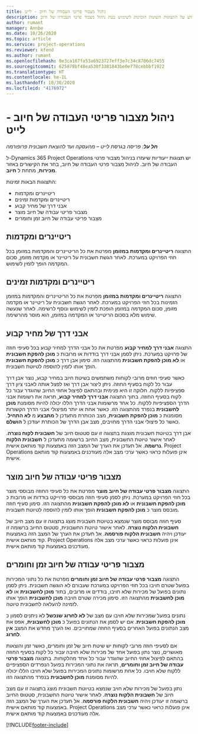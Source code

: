 ```yaml
---
title: ניהול מצבור פריטי העבודה של חיוב - לייט
description: נושא זה מספק מידע על התצוגות השונות הזמינות לשימוש בעת ניהול מצבור פרטי העבודה של חיוב.
author: rumant
manager: Annbe
ms.date: 10/26/2020
ms.topic: article
ms.service: project-operations
ms.reviewer: kfend
ms.author: rumant
ms.openlocfilehash: 0e3ca167fa53a6923727eff3e7c34c8706dc7455
ms.sourcegitcommit: 625878bf48ea530f3381843be0e778cebbbf1922
ms.translationtype: HT
ms.contentlocale: he-IL
ms.lasthandoff: 10/30/2020
ms.locfileid: "4176972"
---
```

# <a name="manage-the-billing-backlog---lite"></a>ניהול מצבור פריטי העבודה של חיוב - לייט

_**חל על**: פריסה בגרסת לייט – מהעסקה ועד להוצאת חשבונית פרופורמה_

ל-Dynamics 365 Project Operations יש תצוגות ייעודיות שיעזרו בניהול מצבור פרטי העבודה של חיוב. לניהול מצבור פרטי העבודה של חיוב, בחר את הקישורים באזור **מכירות**, מתחת ל **חיוב**. 

התצוגות הבאות זמינות:

- ריטיינרים ומקדמות
- ריטיינרים ומקדמות זמינים
- אבני דרך של מחיר קבוע
- מצבור פריטי עבודה של חיוב מוצר
- מצבור פריטי עבודה של חיוב זמן וחומרים

## <a name="retainers-and-advances"></a>ריטיינרים ומקדמות

התצוגה **ריטיינרים ומקדמות במזומן** מפרטת את כל הריטיינרים והמקדמות במזומן בכל חוזי הפרויקט במערכת. לאחר הגשת חשבונית על ריטיינר או מקדמה מזומן, סכום המקדמה הופך לזמין לשימוש.

## <a name="available-retainers-and-advances"></a>ריטיינרים ומקדמות זמינים

התצוגה **ריטיינרים ומקדמות במזומן** מפרטת את כל הריטיינרים והמקדמות במזומן הזמינות בכל חוזי הפרויקט במערכת. לאחר הגשת חשבונית על ריטיינר או מקדמה מזומן, סכום המקדמה במזומן הופכת לזמין לשימוש ונוסף לרשימה. לאחר שנעשה שימוש מלא בסכום הריטיינר או המקדמה במזומן, הוא מוסר מהרשימה.

## <a name="fixed-price-milestones"></a>אבני דרך של מחיר קבוע

התצוגה **אבני דרך למחיר קבוע** מפרטת את כל אבני הדרך למחיר קבוע בכל סעיפי חוזה של פרויקט במערכת. ניתן לסמן אבני דרך בודדות או מרובות כ **מוכן להפקת חשבונית** או **לא מוכן להפקת חשבונית** מהתצוגה הזו. סימון אבן דרך כ **מוכן להפקת חשבונית** הופך אותו לזמין להוספה לטיוטת חשבונית.

כאשר סעיפי חוזים מרובי לקוחות משתמשים בשיטת חיוב במחיר קבוע, נוצר אבן דרך עבור כל לקוח בסעיף החוזה. ניתן ליצור אבן דרך ואז לפצל אותה לאבני ציון דרך ספציפיות ללקוח. חלוקה זו היא פנימית ובהתאם לפיצול אחוזי החיוב שהוגדר עבור כל לקוח בסעיף החוזה. בתוך התצוגה **אבני דרך למחיר קבוע**, תראה את רשומות אבני הדרך הספציפיות ללקוח. כל אחד מרשומות אבני הדרך הללו יכולה להיות מסומנת **מוכן לחשבונית** בנפרד מהתצוגה הזו. כאשר אחת או יותר מפיצולי אבני הדרך הקשורות מסומנות כ **מוכן להפקת חשבונית**, מצב הכותרת מתעדכן ל **מתבצע** מ **לא התחיל**. כאשר כל פיצולי אבני הדרך מחויבים, מצב אבן הדרך של הכותרת יעודכן ל **הושלם**.

אבן דרך בטיוטת חשבונית מוצגת בתצוגה זו עם סטטוס חיוב של **חשבונית לקוח נוצרה**. לאחר אישור טיוטת החשבונית, מצב החיוב ברשומה מתעדכן ל **חשבונית הלקוח נרשמה**. אל תעדכן את הערך של המצב הזה באמצעות קוד מותאם אישית. Project Operations אינן פועלות כראוי כאשר ערכי מצב אלה מעודכנים באמצעות קוד מותאם אישית.

## <a name="product-billing-backlog"></a>מצבור פריטי עבודה של חיוב מוצר

התצוגה **מצבור פרטי עבודה של חיוב מוצר** מפרטת את כל סעיפי החוזה מבוססי מוצר בכל חוזי הפרויקט במערכת. ניתן לסמן סעיפי חוזה מבוססי פרוייקט בודדות או מרובות כ **מוכן להפקת חשבונית** או **לא מוכן להפקת חשבונית** מהתצוגה הזו. סימון סעיף חוזה מובסס מוצר כ **מוכן להפקת חשבונית** הופך אותו לזמין להוספה לטיוטת חשבונית.

סעיף חוזה מבוסס מוצר שנמצא בטיוטת חשבונית מוצג בתצוגה זו עם מצב חיוב של **חשבונית הלקוח נוצרה**. לאחר אישור טיוטת החשבונית, סטטוס החיוב ברשומה זו יעודכן ויהיה **חשבונית הלקוח פורסמה**. אל תעדכן את הערך של המצב הזה באמצעות קוד מותאם אישית. Project Operations אינן פועלות כראוי כאשר ערכי מצב אלה מעודכנים באמצעות קוד מותאם אישית.

## <a name="time-and-material-billing-backlog"></a>מצבור פריטי עבודה של חיוב זמן וחומרים

התצוגה **מצבור פרטי עבודה של חיוב זמן וחומרים** מפרטת את כל נתוני המכירות בפועל שטרם חויבו בכל חוזי הפרויקט במערכת שעבורם לא הוגשה חשבונית. ניתן לסמן נתונים בפועל של מכירות שלא חויבו, בודדים או מרובים, בתור **מוכן לחשבונית** או **לא מוכן לחשבונית** מהתצוגה הזו. סימון מכירה שטרם חויבה **מוכן לחשבונית** הופך אותו לזמינה להעלאה לחשבונית טיוטה.

נתונים בפועל שמכירות שלא חויבו עם מצב של **לא לחרוג** **שנכשל** לא ניתנים לסמון כ **מוכן להפקת חשבונית**. אם יש לסמן את הנתונים בפועל כ **מוכן לחשבונית**, אפס את מצב הנתונים בפועל האחרים בסעיף החוזה שמחוייבים. ואז הערך מחדש את המצב **אין לחרוג**.

אם לסעיפי חוזה מרובי לקוחות יש שיטת חיוב של זמן וחומרים, כאשר זמן והוצאות מאושרים, נוצר נתון בפועל אחד של מכירות שלא חויבה עבור כל לקוח בסעיף החוזה בהתאם לפיצול אחוזי החיוב שהוגדר עבור כל אחד מהלקוחות. בתצוגה **מצבור פרטי עבודה של חיוב זמן וחומרים**, תראה את נתוני המכירות בפועל הנפרדים הספציפיים ללקוח שלא חויבו. כל אחת מרשומות נתונים המכירות בפועל שלא חויבו הללו יכולה להיות מסומנת **מוכן לחשבונית** בנפרד מהתצוגה הזו.

נתון בפועל של מכירות שלא חויב שנמצא בטיוטת חשבונית מוצג בתצוגה זו עם מצב חיוב של **חשבונית הלקוח נוצרה**. לאחר אישור טיוטת החשבונית, סטטוס החיוב ברשומה זו יעודכן ויהיה **חשבונית הלקוח פורסמה**. אל תעדכן את הערך של המצב הזה באמצעות קוד מותאם אישית. Project Operations אינן פועלות כראוי כאשר ערכי מצב אלה מעודכנים באמצעות קוד מותאם אישית.


[!INCLUDE[footer-include](../../includes/footer-banner.md)]